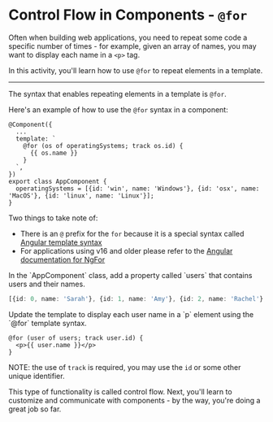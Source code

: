 # Control Flow in Components - `@for`

Often when building web applications, you need to repeat some code a specific number of times - for example, given an array of names, you may want to display each name in a `<p>` tag.

In this activity, you'll learn how to use `@for` to repeat elements in a template.
<hr/>

The syntax that enables repeating elements in a template is `@for`.

Here's an example of how to use the `@for` syntax in a component:

```angular-ts
@Component({
  ...
  template: `
    @for (os of operatingSystems; track os.id) {
      {{ os.name }}
    }
  `,
})
export class AppComponent {
  operatingSystems = [{id: 'win', name: 'Windows'}, {id: 'osx', name: 'MacOS'}, {id: 'linux', name: 'Linux'}];
}
```

Two things to take note of:

* There is an `@` prefix for the `for` because it is a special syntax called [Angular template syntax](guide/templates)
* For applications using v16 and older please refer to the [Angular documentation for NgFor](guide/directives/structural-directives)

<docs-workflow>

<docs-step title="Add the `users` property">
In the `AppComponent` class, add a property called `users` that contains users and their names.

```ts
[{id: 0, name: 'Sarah'}, {id: 1, name: 'Amy'}, {id: 2, name: 'Rachel'}, {id: 3, name: 'Jessica'}, {id: 4, name: 'Poornima'}]
```

</docs-step>

<docs-step title="Update the template">
Update the template to display each user name in a `p` element using the `@for` template syntax.

```angular-html
@for (user of users; track user.id) {
  <p>{{ user.name }}</p>
}
```

NOTE: the use of `track` is required, you may use the `id` or some other unique identifier.

</docs-step>

</docs-workflow>

This type of functionality is called control flow. Next, you'll learn to customize and communicate with components - by the way, you're doing a great job so far.
